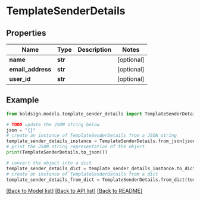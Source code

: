 # TemplateSenderDetails


## Properties

Name | Type | Description | Notes
------------ | ------------- | ------------- | -------------
**name** | **str** |  | [optional] 
**email_address** | **str** |  | [optional] 
**user_id** | **str** |  | [optional] 

## Example

```python
from boldsign.models.template_sender_details import TemplateSenderDetails

# TODO update the JSON string below
json = "{}"
# create an instance of TemplateSenderDetails from a JSON string
template_sender_details_instance = TemplateSenderDetails.from_json(json)
# print the JSON string representation of the object
print(TemplateSenderDetails.to_json())

# convert the object into a dict
template_sender_details_dict = template_sender_details_instance.to_dict()
# create an instance of TemplateSenderDetails from a dict
template_sender_details_from_dict = TemplateSenderDetails.from_dict(template_sender_details_dict)
```
[[Back to Model list]](../README.md#documentation-for-models) [[Back to API list]](../README.md#documentation-for-api-endpoints) [[Back to README]](../README.md)


